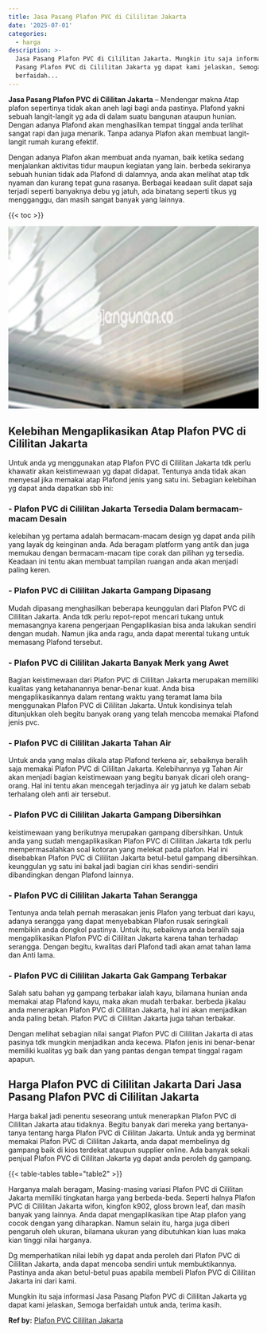 ```yaml
---
title: Jasa Pasang Plafon PVC di Cililitan Jakarta
date: '2025-07-01'
categories:
  - harga
description: >-
  Jasa Pasang Plafon PVC di Cililitan Jakarta. Mungkin itu saja informasi Jasa
  Pasang Plafon PVC di Cililitan Jakarta yg dapat kami jelaskan, Semoga
  berfaidah...
---
```


**Jasa Pasang Plafon PVC di Cililitan Jakarta** – Mendengar makna Atap plafon sepertinya tidak akan aneh lagi bagi anda pastinya. Plafond yakni sebuah langit-langit yg ada di dalam suatu bangunan ataupun hunian. Dengan adanya Plafond akan menghasilkan tempat tinggal anda terlihat sangat rapi dan juga menarik. Tanpa adanya Plafon akan membuat langit-langit rumah kurang efektif.

Dengan adanya Plafon akan membuat anda nyaman, baik ketika sedang menjalankan aktivitas tidur maupun kegiatan yang lain. berbeda sekiranya sebuah hunian tidak ada Plafond di dalamnya, anda akan melihat atap tdk nyaman dan kurang tepat guna rasanya. Berbagai keadaan sulit dapat saja terjadi seperti banyaknya debu yg jatuh, ada binatang seperti tikus yg mengganggu, dan masih sangat banyak yang lainnya.

{{< toc >}}

![Jasa Pasang Plafon PVC di Cililitan Jakarta](/images/flafond-pvc-murah09.png)

## Kelebihan Mengaplikasikan Atap Plafon PVC di Cililitan Jakarta

Untuk anda yg menggunakan atap Plafon PVC di Cililitan Jakarta tdk perlu khawatir akan keistimewaan yg dapat didapat. Tentunya anda tidak akan menyesal jika memakai atap Plafond jenis yang satu ini. Sebagian kelebihan yg dapat anda dapatkan sbb ini:

### \- Plafon PVC di Cililitan Jakarta Tersedia Dalam bermacam-macam Desain

kelebihan yg pertama adalah bermacam-macam design yg dapat anda pilih yang layak dg keinginan anda. Ada beragam platform yang antik dan juga memukau dengan bermacam-macam tipe corak dan pilihan yg tersedia. Keadaan ini tentu akan membuat tampilan ruangan anda akan menjadi paling keren.

### \- Plafon PVC di Cililitan Jakarta Gampang Dipasang

Mudah dipasang menghasilkan beberapa keunggulan dari Plafon PVC di Cililitan Jakarta. Anda tdk perlu repot-repot mencari tukang untuk memasangnya karena pengerjaan Pengaplikasian bisa anda lakukan sendiri dengan mudah. Namun jika anda ragu, anda dapat merental tukang untuk memasang Plafond tersebut.

### \- Plafon PVC di Cililitan Jakarta Banyak Merk yang Awet

Bagian keistimewaan dari Plafon PVC di Cililitan Jakarta merupakan memiliki kualitas yang ketahanannya benar-benar kuat. Anda bisa mengaplikasikannya dalam rentang waktu yang teramat lama bila menggunakan Plafon PVC di Cililitan Jakarta. Untuk kondisinya telah ditunjukkan oleh begitu banyak orang yang telah mencoba memakai Plafond jenis pvc.

### \- Plafon PVC di Cililitan Jakarta Tahan Air

Untuk anda yang malas dikala atap Plafond terkena air, sebaiknya beralih saja memakai Plafon PVC di Cililitan Jakarta. Kelebihannya yg Tahan Air akan menjadi bagian keistimewaan yang begitu banyak dicari oleh orang-orang. Hal ini tentu akan mencegah terjadinya air yg jatuh ke dalam sebab terhalang oleh anti air tersebut.

### \- Plafon PVC di Cililitan Jakarta Gampang Dibersihkan

keistimewaan yang berikutnya merupakan gampang dibersihkan. Untuk anda yang sudah mengaplikasikan Plafon PVC di Cililitan Jakarta tdk perlu mempermasalahkan soal kotoran yang melekat pada plafon. Hal ini disebabkan Plafon PVC di Cililitan Jakarta betul-betul gampang dibersihkan. keunggulan yg satu ini bakal jadi bagian ciri khas sendiri-sendiri dibandingkan dengan Plafond lainnya.

### \- Plafon PVC di Cililitan Jakarta Tahan Serangga

Tentunya anda telah pernah merasakan jenis Plafon yang terbuat dari kayu, adanya serangga yang dapat menyebabkan Plafon rusak seringkali membikin anda dongkol pastinya. Untuk itu, sebaiknya anda beralih saja mengaplikasikan Plafon PVC di Cililitan Jakarta karena tahan terhadap serangga. Dengan begitu, kwalitas dari Plafond tadi akan amat tahan lama dan Anti lama.

### \- Plafon PVC di Cililitan Jakarta Gak Gampang Terbakar

Salah satu bahan yg gampang terbakar ialah kayu, bilamana hunian anda memakai atap Plafond kayu, maka akan mudah terbakar. berbeda jikalau anda menerapkan Plafon PVC di Cililitan Jakarta, hal ini akan menjadikan anda paling betah. Plafon PVC di Cililitan Jakarta juga tahan terbakar.

Dengan melihat sebagian nilai sangat Plafon PVC di Cililitan Jakarta di atas pasinya tdk mungkin menjadikan anda kecewa. Plafon jenis ini benar-benar memiliki kualitas yg baik dan yang pantas dengan tempat tinggal ragam apapun.

## Harga Plafon PVC di Cililitan Jakarta Dari Jasa Pasang Plafon PVC di Cililitan Jakarta

Harga bakal jadi penentu seseorang untuk menerapkan Plafon PVC di Cililitan Jakarta atau tidaknya. Begitu banyak dari mereka yang bertanya-tanya tentang harga Plafon PVC di Cililitan Jakarta. Untuk anda yg berminat memakai Plafon PVC di Cililitan Jakarta, anda dapat membelinya dg gampang baik di kios terdekat ataupun supplier online. Ada banyak sekali penjual Plafon PVC di Cililitan Jakarta yg dapat anda peroleh dg gampang.

{{< table-tables table="table2" >}}

Harganya malah beragam, Masing-masing variasi Plafon PVC di Cililitan Jakarta memiliki tingkatan harga yang berbeda-beda. Seperti halnya Plafon PVC di Cililitan Jakarta wifon, kingfon k902, gloss brown leaf, dan masih banyak yang lainnya. Anda dapat mengaplikasikan tipe Atap plafon yang cocok dengan yang diharapkan. Namun selain itu, harga juga diberi pengaruh oleh ukuran, bilamana ukuran yang dibutuhkan kian luas maka kian tinggi nilai harganya.

Dg memperhatikan nilai lebih yg dapat anda peroleh dari Plafon PVC di Cililitan Jakarta, anda dapat mencoba sendiri untuk membuktikannya. Pastinya anda akan betul-betul puas apabila membeli Plafon PVC di Cililitan Jakarta ini dari kami.

Mungkin itu saja informasi Jasa Pasang Plafon PVC di Cililitan Jakarta yg dapat kami jelaskan, Semoga berfaidah untuk anda, terima kasih.

**Ref by:** [Plafon PVC Cililitan Jakarta](https://id.wikipedia.org/wiki/Plafon)
